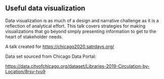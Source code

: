 ## Useful data visualization

Data visualization is as much of a design and narrative challenge as it is a reflection of analytical effort. This talk covers strategies for making visualizations that go beyond simply presenting information to get to the heart of stakeholder needs.

A talk created for https://chicago2020.satrdays.org/

Data set sourced from Chicago Data Portal: 

https://data.cityofchicago.org/dataset/Libraries-2019-Circulation-by-Location/8rsv-tvu9

